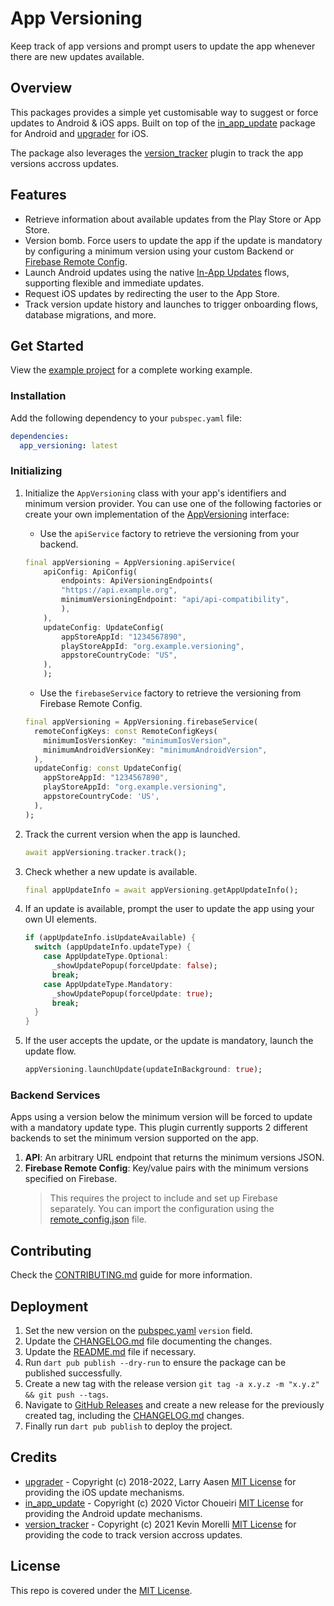 # App Versioning

Keep track of app versions and prompt users to update the app whenever there are new updates available.

## Overview

This packages provides a simple yet customisable way to suggest or force updates to Android & iOS apps.
Built on top of the [in_app_update](https://pub.dev/packages/in_app_update) package for Android and [upgrader](https://pub.dev/packages/upgrader) for iOS.

The package also leverages the [version_tracker](https://pub.dev/packages/version_tracker) plugin to track the app versions accross updates.

## Features

- Retrieve information about available updates from the Play Store or App Store.
- Version bomb. Force users to update the app if the update is mandatory by configuring a minimum version using your custom Backend or [Firebase Remote Config](https://firebase.google.com/docs/remote-config).
- Launch Android updates using the native [In-App Updates](https://developer.android.com/guide/playcore/in-app-updates) flows, supporting flexible and immediate updates.
- Request iOS updates by redirecting the user to the App Store.
- Track version update history and launches to trigger onboarding flows, database migrations, and more.

## Get Started

View the [example project](/example/lib/) for a complete working example.

### Installation

Add the following dependency to your `pubspec.yaml` file:

```yaml
dependencies:
  app_versioning: latest
```

### Initializing

1. Initialize the `AppVersioning` class with your app's identifiers and minimum version provider. You can use one of the following factories or create your own implementation of the [AppVersioning](/lib/app_versioning.dart) interface:
    - Use the `apiService` factory to retrieve the versioning from your backend.

    ```dart
    final appVersioning = AppVersioning.apiService(
        apiConfig: ApiConfig(
            endpoints: ApiVersioningEndpoints(
            "https://api.example.org",
            minimumVersioningEndpoint: "api/api-compatibility",
            ),
        ),
        updateConfig: UpdateConfig(
            appStoreAppId: "1234567890",
            playStoreAppId: "org.example.versioning",
            appstoreCountryCode: "US",
        ),
        );
    ```

    - Use the `firebaseService` factory to retrieve the versioning from Firebase Remote Config.

    ```dart
    final appVersioning = AppVersioning.firebaseService(
      remoteConfigKeys: const RemoteConfigKeys(
        minimumIosVersionKey: "minimumIosVersion",
        minimumAndroidVersionKey: "minimumAndroidVersion",
      ),
      updateConfig: const UpdateConfig(
        appStoreAppId: "1234567890",
        playStoreAppId: "org.example.versioning",
        appstoreCountryCode: 'US',
      ),
    );
    ```

2. Track the current version when the app is launched.

    ```dart
    await appVersioning.tracker.track();
    ```

3. Check whether a new update is available.

    ```dart
    final appUpdateInfo = await appVersioning.getAppUpdateInfo();
    ```

4. If an update is available, prompt the user to update the app using your own UI elements.

    ```dart
    if (appUpdateInfo.isUpdateAvailable) {
      switch (appUpdateInfo.updateType) {
        case AppUpdateType.Optional:
          _showUpdatePopup(forceUpdate: false);
          break;
        case AppUpdateType.Mandatory:
          _showUpdatePopup(forceUpdate: true);
          break;
      }
    }
    ```

5. If the user accepts the update, or the update is mandatory, launch the update flow.

    ```dart
    appVersioning.launchUpdate(updateInBackground: true);
    ```

### Backend Services

Apps using a version below the minimum version will be forced to update with a mandatory update type.
This plugin currently supports 2 different backends to set the minimum version supported on the app.

1. **API**: An arbitrary URL endpoint that returns the minimum versions JSON.
2. **Firebase Remote Config**: Key/value pairs with the minimum versions specified on Firebase.
    > This requires the project to include and set up Firebase separately. You can import the configuration using the [remote_config.json](/doc/remote_config/remote_config.json) file.

## Contributing

Check the [CONTRIBUTING.md](CONTRIBUTING.md) guide for more information.

## Deployment

1. Set the new version on the [pubspec.yaml](pubspec.yaml) `version` field.
2. Update the [CHANGELOG.md](CHANGELOG.md) file documenting the changes.
3. Update the [README.md](README.md) file if necessary.
4. Run `dart pub publish --dry-run` to ensure the package can be published successfully.
5. Create a new tag with the release version `git tag -a x.y.z -m "x.y.z" && git push --tags`.
6. Navigate to [GitHub Releases](https://github.com/levin-riegner/app_versioning/releases) and create a new release for the previously created tag, including the [CHANGELOG.md](CHANGELOG.md) changes.
7. Finally run `dart pub publish` to deploy the project.

## Credits

- [upgrader](https://pub.dev/packages/upgrader) - Copyright (c) 2018-2022, Larry Aasen [MIT License](https://pub.dev/packages/upgrader/license) for providing the iOS update mechanisms.
- [in_app_update](https://pub.dev/packages/in_app_update) - Copyright (c) 2020 Victor Choueiri [MIT License](https://pub.dev/packages/in_app_update/license) for providing the Android update mechanisms.
- [version_tracker](https://pub.dev/packages/version_tracker) - Copyright (c) 2021 Kevin Morelli [MIT License](https://pub.dev/packages/version_tracker/license) for providing the code to track version accross updates.

## License

This repo is covered under the [MIT License](LICENSE).
